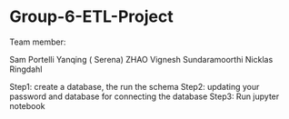 # Group-6-ETL-Project

Team member: 

Sam Portelli
Yanqing ( Serena) ZHAO
Vignesh Sundaramoorthi
Nicklas Ringdahl

Step1:  create a database, the run the schema 
Step2:  updating your password and database for connecting the database
Step3: Run jupyter notebook 


